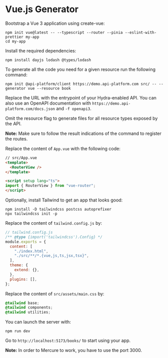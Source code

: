 # Vue.js Generator

Bootstrap a Vue 3 application using create-vue:

```console
npm init vue@latest -- --typescript --router --pinia --eslint-with-prettier my-app
cd my-app
```

Install the required dependencies:

```console
npm install dayjs lodash @types/lodash
```

To generate all the code you need for a given resource run the following command:

```console
npm init @api-platform/client https://demo.api-platform.com src/ -- --generator vue --resource book
```

Replace the URL with the entrypoint of your Hydra-enabled API.
You can also use an OpenAPI documentation with `https://demo.api-platform.com/docs.json` and `-f openapi3`.

Omit the resource flag to generate files for all resource types exposed by the API.

**Note:** Make sure to follow the result indications of the command to register the routes.

Replace the content of `App.vue` with the following code:

```html
// src/App.vue
<template>
  <RouterView />
</template>

<script setup lang="ts">
import { RouterView } from "vue-router";
</script>
```

Optionally, install Tailwind to get an app that looks good:

```console
npm install -D tailwindcss postcss autoprefixer
npx tailwindcss init -p
```

Replace the content of `tailwind.config.js` by:

```js
// tailwind.config.js
/** @type {import('tailwindcss').Config} */
module.exports = {
  content: [
    "./index.html",
    "./src/**/*.{vue,js,ts,jsx,tsx}",
  ],
  theme: {
    extend: {},
  },
  plugins: [],
};
```

Replace the content of `src/assets/main.css` by:

```css
@tailwind base;
@tailwind components;
@tailwind utilities;
```

You can launch the server with:

```console
npm run dev
```

Go to `http://localhost:5173/books/` to start using your app.

**Note:** In order to Mercure to work, you have to use the port 3000.

